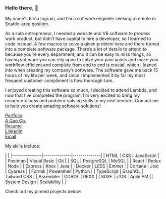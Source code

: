 ### Hello there, 👋

My name's Erica Ingram, and I'm a software engineer seeking a remote or Seattle-area position.

As a solo entrepreneur, I needed a website and VB software to process work product, but didn’t have capital to hire a developer, so I learned to code instead. A few macros to solve a given problem here and there turned into a complete software package. There’s a lot of details to attend to because you’re every department, and it can be easy to miss things, so having software you can rely upon to solve your pain points and make your workflow efficient and complete from end to end is crucial, which I leaned into when creating my company’s software. The software gave me back 15 hours of my life per week, and since I implemented it by far my most frequent customer compliment is how thorough I am.

I enjoyed creating this software so much, I decided to attend Lambda, and now that I've completed the program, I’m very excited to bring my resourcefulness and problem-solving skills to my next venture. Contact me to help you create amazing software solutions!

[Portfolio](http://www.ericaingram.com)<br>
[A Quo Co.](https://www.aquoco.co)<br>
[Resume](https://www.aquoco.co/Erica_Ingram_Resume.pdf)<br>
[LinkedIn](https://www.linkedin.com/in/aquocotrans/)<br>
[Email](mailto:evoingram@aquoco.onmicrosoft.com)<br>

My skills include:

|                                             |
|---------------|--------------|--------------|
|      HTML     |      CSS     |  JavaScript  |
|    Postman    | Visual Basic |      Git     |
|      SQL      |  PostgreSQL  |     MySQL    |
|     React     |     Redux    |     Node     |
|    Express    |     Knex     |     Java     |
|     Docker    |     LESS     |     Emmet    |
|    Cortana    |     Jest     |    Cypress   |
|     Formik    |  Powershell  |    Python    |
|   TypeScript  |    GraphQL   | Tailwind CSS |
|   Assembler   |     COBOL    |     REXX     |
|      SDSF     |     z/OS     |   Agile PM   |
| System Design |  Scalability |              |

Check out my pinned projects below:
